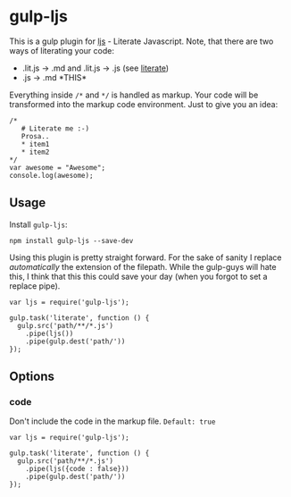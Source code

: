 
# gulp-ljs
This is a gulp plugin for [ljs](https://github.com/phadej/ljs) - Literate Javascript.
Note, that there are two ways of literating your code:
* .lit.js -> .md and .lit.js -> .js (see [literate](https://www.npmjs.org/package/literate))
* .js -> .md \*THIS\*

Everything inside `/*` and `*/` is handled as markup. Your code will be transformed into the markup code environment.
Just to give you an idea:
```
/*
   # Literate me :-)
   Prosa..
   * item1
   * item2
*/
var awesome = "Awesome";
console.log(awesome);
```

## Usage
Install `gulp-ljs`:
```
npm install gulp-ljs --save-dev
```
Using this plugin is pretty straight forward. For the sake of sanity I replace *automatically* the extension of the filepath.
While the gulp-guys will hate this, I think that this this could save your day (when you forgot to set a replace pipe).
```
var ljs = require('gulp-ljs');

gulp.task('literate', function () {
  gulp.src('path/**/*.js')
    .pipe(ljs())
    .pipe(gulp.dest('path/'))
});

```

## Options
### code
Don't include the code in the markup file. `Default: true`
```
var ljs = require('gulp-ljs');

gulp.task('literate', function () {
  gulp.src('path/**/*.js')
    .pipe(ljs({code : false}))
    .pipe(gulp.dest('path/'))
});
```


